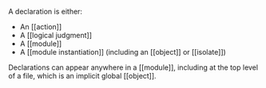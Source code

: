 A declaration is either:

  - An [[action]]
  - A [[logical judgment]]
  - A [[module]]
  - A [[module instantiation]] (including an [[object]] or [[isolate]])

Declarations can appear anywhere in a [[module]], including at the top level of a file, which is an implicit global [[object]].